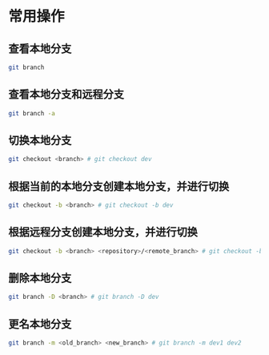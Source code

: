 # 常用操作

## 查看本地分支

```sh
git branch
```

## 查看本地分支和远程分支

```sh
git branch -a
```

## 切换本地分支

```sh
git checkout <branch> # git checkout dev
```

## 根据当前的本地分支创建本地分支，并进行切换

```sh
git checkout -b <branch> # git checkout -b dev
```

## 根据远程分支创建本地分支，并进行切换

```sh
git checkout -b <branch> <repository>/<remote_branch> # git checkout -b dev origin/master
```

## 删除本地分支

```sh
git branch -D <branch> # git branch -D dev
```

## 更名本地分支

```sh
git branch -m <old_branch> <new_branch> # git branch -m dev1 dev2
```
